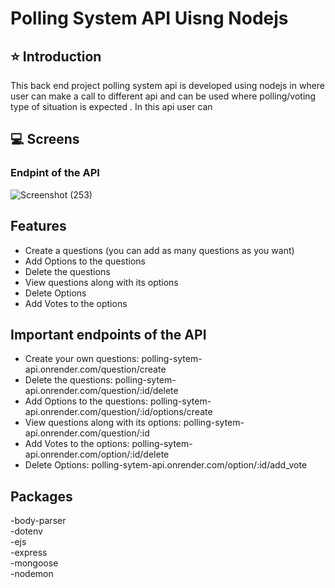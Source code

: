 # Polling System API Uisng Nodejs

## ⭐ Introduction
This back end project polling system api is developed using nodejs in where user can make a call to different api and 
can be used where polling/voting type of situation is expected . In this api user can 

## 💻 Screens
###  Endpint of the API
![Screenshot (253)](https://user-images.githubusercontent.com/114288083/230817352-8c37d841-71be-452a-b4c0-2d09da7ce0c3.png)

## Features
- Create a questions (you can add as many questions as you want)
- Add Options to the questions
- Delete the questions
- View questions along with its options
- Delete Options
- Add Votes to the options

## Important endpoints of the API
- Create your own questions: polling-sytem-api.onrender.com/question/create
- Delete the questions: polling-sytem-api.onrender.com/question/:id/delete
- Add Options to the questions: polling-sytem-api.onrender.com/question/:id/options/create
- View questions along with its options: polling-sytem-api.onrender.com/question/:id
- Add Votes to the options: polling-sytem-api.onrender.com/option/:id/delete
- Delete Options: polling-sytem-api.onrender.com/option/:id/add_vote


## Packages <br/>                        
-body-parser <br/>
-dotenv<br/>
-ejs<br/>
-express<br/>
-mongoose<br/>
-nodemon<br/>
<br/>
<br/>




